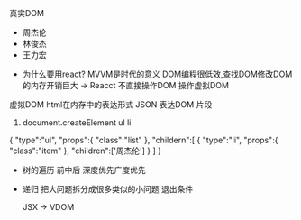 真实DOM
<ul class="list">
    <li class="item">周杰伦</li>
    <li class="item">林俊杰</li>
    <li class="item">王力宏</li>
</ul>

 - 为什么要用react?
    MVVM是时代的意义
    DOM编程很低效,查找DOM修改DOM的内存开销巨大 -> Reacct 不直接操作DOM 操作虚拟DOM

虚拟DOM  html在内存中的表达形式
JSON 表达DOM 片段
1. document.createElement
    ul li 

{
    "type":"ul",
    "props":{
        "class":"list"
    },
    "childern":[
        {
            "type":"li",
            "props":{
                "class":"item"
            },
            "children":['周杰伦']
        }
    ]
}

 - 树的遍历
    前中后 深度优先广度优先

 - 递归
    把大问题拆分成很多类似的小问题
    退出条件 

    JSX -> VDOM